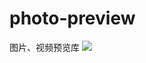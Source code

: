 # photo-preview
图片、视频预览库
[![](https://jitpack.io/v/chezi008/photo-preview.svg)](https://jitpack.io/#chezi008/photo-preview)
